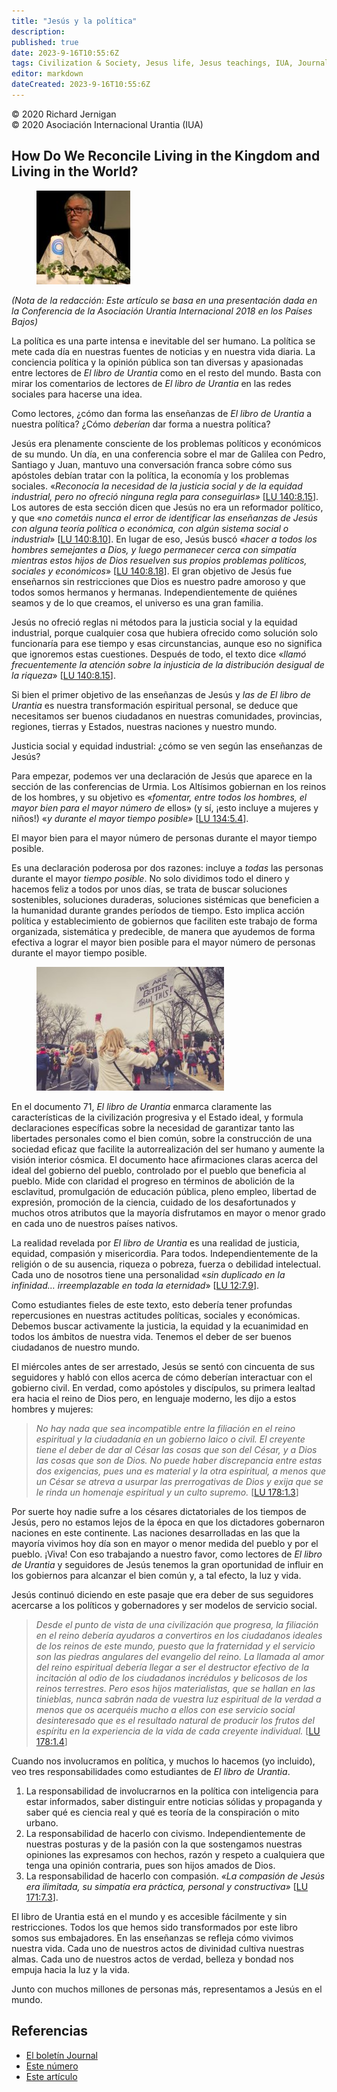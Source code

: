 ```yaml
---
title: "Jesús y la política"
description: 
published: true
date: 2023-9-16T10:55:6Z
tags: Civilization & Society, Jesus life, Jesus teachings, IUA, Journal, article
editor: markdown
dateCreated: 2023-9-16T10:55:6Z
---
```


<p class="v-card v-sheet theme--light gray lighten-3 px-2">© 2020 Richard Jernigan<br>© 2020 Asociación Internacional Urantia (IUA)</p>


## How Do We Reconcile Living in the Kingdom and Living in the World?

<figure id="Figure_1" class="image urantiapedia image-style-align-left">
<img src="/image/article/IUA_Journal/Richard-Jernigan-150x150.jpg">
</figure>

_(Nota de la redacción: Este artículo se basa en una presentación dada en la Conferencia de la Asociación Urantia Internacional 2018 en los Países Bajos)_

La política es una parte intensa e inevitable del ser humano. La política se mete cada día en nuestras fuentes de noticias y en nuestra vida diaria. La conciencia política y la opinión pública son tan diversas y apasionadas entre lectores de _El libro de Urantia_ como en el resto del mundo. Basta con mirar los comentarios de lectores de _El libro de Urantia_ en las redes sociales para hacerse una idea. 

Como lectores, ¿cómo dan forma las enseñanzas de _El libro de Urantia_ a nuestra política? ¿Cómo _deberían_ dar forma a nuestra política? 

Jesús era plenamente consciente de los problemas políticos y económicos de su mundo. Un día, en una conferencia sobre el mar de Galilea con Pedro, Santiago y Juan, mantuvo una conversación franca sobre cómo sus apóstoles debían tratar con la política, la economía y los problemas sociales. «_Reconocía la necesidad de la justicia social y de la equidad industrial, pero no ofreció ninguna regla para conseguirlas»_ <a id="a48_373"></a>[[LU 140:8.15](/es/The_Urantia_Book/140#p8_15)]. Los autores de esta sección dicen que Jesús no era un reformador político, y que «_no cometáis nunca el error de identificar las enseñanzas de Jesús con alguna teoría política o económica, con algún sistema social o industrial_» <a id="a48_637"></a>[[LU 140:8.10](/es/The_Urantia_Book/140#p8_10)]. En lugar de eso, Jesús buscó «_hacer a todos los hombres semejantes a Dios, y luego permanecer cerca con simpatía mientras estos hijos de Dios resuelven sus propios problemas políticos, sociales y económicos_» <a id="a48_850"></a>[[LU 140:8.18](/es/The_Urantia_Book/140#p8_18)]. El gran objetivo de Jesús fue enseñarnos sin restricciones que Dios es nuestro padre amoroso y que todos somos hermanos y hermanas. Independientemente de quiénes seamos y de lo que creamos, el universo es una gran familia. 

Jesús no ofreció reglas ni métodos para la justicia social y la equidad industrial, porque cualquier cosa que hubiera ofrecido como solución solo funcionaría para ese tiempo y esas circunstancias, aunque eso no significa que ignoremos estas cuestiones. Después de todo, el texto dice «_llamó frecuentemente la atención sobre la injusticia de la distribución desigual de la riqueza_» <a id="a50_350"></a>[[LU 140:8.15](/es/The_Urantia_Book/140#p8_15)].

Si bien el primer objetivo de las enseñanzas de Jesús y _las de El libro de Urantia_ es nuestra transformación espiritual personal, se deduce que necesitamos ser buenos ciudadanos en nuestras comunidades, provincias, regiones, tierras y Estados, nuestras naciones y nuestro mundo. 

Justicia social y equidad industrial: ¿cómo se ven según las enseñanzas de Jesús? 

Para empezar, podemos ver una declaración de Jesús que aparece en la sección de las conferencias de Urmia. Los Altísimos gobiernan en los reinos de los hombres, y su objetivo es «_fomentar, entre todos los hombres, el mayor bien para el mayor número de_ ellos» (y sí, ¡esto incluye a mujeres y niños!) «_y durante el mayor tiempo posible»_ <a id="a56_307"></a>[[LU 134:5.4](/es/The_Urantia_Book/134#p5_4)]. 

El mayor bien para el mayor número de personas durante el mayor tiempo posible. 

Es una declaración poderosa por dos razones: incluye a _todas_ las personas durante el mayor _tiempo posible_. No solo dividimos todo el dinero y hacemos feliz a todos por unos días, se trata de buscar soluciones sostenibles, soluciones duraderas, soluciones sistémicas que beneficien a la humanidad durante grandes períodos de tiempo. Esto implica acción política y establecimiento de gobiernos que faciliten este trabajo de forma organizada, sistemática y predecible, de manera que ayudemos de forma efectiva a lograr el mayor bien posible para el mayor número de personas durante el mayor tiempo posible.

<figure id="Figure_2" class="image urantiapedia image-style-align-right">
<img src="/image/article/IUA_Journal/public-domain-2575608_640-300x198.jpg">
</figure>

En el documento 71, _El libro de Urantia_ enmarca claramente las características de la civilización progresiva y el Estado ideal, y formula declaraciones específicas sobre la necesidad de garantizar tanto las libertades personales como el bien común, sobre la construcción de una sociedad eficaz que facilite la autorrealización del ser humano y aumente la visión interior cósmica. El documento hace afirmaciones claras acerca del ideal del gobierno del pueblo, controlado por el pueblo que beneficia al pueblo. Mide con claridad el progreso en términos de abolición de la esclavitud, promulgación de educación pública, pleno empleo, libertad de expresión, promoción de la ciencia, cuidado de los desafortunados y muchos otros atributos que la mayoría disfrutamos en mayor o menor grado en cada uno de nuestros países nativos. 

La realidad revelada por _El libro de Urantia_ es una realidad de justicia, equidad, compasión y misericordia. Para todos. Independientemente de la religión o de su ausencia, riqueza o pobreza, fuerza o debilidad intelectual. Cada uno de nosotros tiene una personalidad «_sin duplicado en la infinidad… irreemplazable en toda la eternidad_» <a id="a68_311"></a>[[LU 12:7.9](/es/The_Urantia_Book/12#p7_9)].

Como estudiantes fieles de este texto, esto debería tener profundas repercusiones en nuestras actitudes políticas, sociales y económicas. Debemos buscar activamente la justicia, la equidad y la ecuanimidad en todos los ámbitos de nuestra vida. Tenemos el deber de ser buenos ciudadanos de nuestro mundo.
<br style="clear:both;"/>

El miércoles antes de ser arrestado, Jesús se sentó con cincuenta de sus seguidores y habló con ellos acerca de cómo deberían interactuar con el gobierno civil. En verdad, como apóstoles y discípulos, su primera lealtad era hacia el reino de Dios pero, en lenguaje moderno, les dijo a estos hombres y mujeres:

> _No hay nada que sea incompatible entre la filiación en el reino espiritual y la ciudadanía en un gobierno laico o civil. El creyente tiene el deber de dar al César las cosas que son del César, y a Dios las cosas que son de Dios. No puede haber discrepancia entre estas dos exigencias, pues una es material y la otra espiritual, a menos que un César se atreva a usurpar las prerrogativas de Dios y exija que se le rinda un homenaje espiritual y un culto supremo._ <a id="a75_509"></a>[[LU 178:1.3](/es/The_Urantia_Book/178#p1_3)] 

Por suerte hoy nadie sufre a los césares dictatoriales de los tiempos de Jesús, pero no estamos lejos de la época en que los dictadores gobernaron naciones en este continente. Las naciones desarrolladas en las que la mayoría vivimos hoy día son en mayor o menor medida del pueblo y por el pueblo. ¡Viva! Con eso trabajando a nuestro favor, como lectores de _El libro de Urantia_ y seguidores de Jesús tenemos la gran oportunidad de influir en los gobiernos para alcanzar el bien común y, a tal efecto, la luz y vida. 

Jesús continuó diciendo en este pasaje que era deber de sus seguidores acercarse a los políticos y gobernadores y ser modelos de servicio social.

> _Desde el punto de vista de una civilización que progresa, la filiación en el reino debería ayudaros a convertiros en los ciudadanos ideales de los reinos de este mundo, puesto que la fraternidad y el servicio son las piedras angulares del evangelio del reino. La llamada al amor del reino espiritual debería llegar a ser el destructor efectivo de la incitación al odio de los ciudadanos incrédulos y belicosos de los reinos terrestres. Pero esos hijos materialistas, que se hallan en las tinieblas, nunca sabrán nada de vuestra luz espiritual de la verdad a menos que os acerquéis mucho a ellos con ese servicio social desinteresado que es el resultado natural de producir los frutos del espíritu en la experiencia de la vida de cada creyente individual._ <a id="a81_686"></a>[[LU 178:1.4](/es/The_Urantia_Book/178#p1_4)] 

Cuando nos involucramos en política, y muchos lo hacemos (yo incluido), veo tres responsabilidades como estudiantes de _El libro de Urantia_. 

1. La responsabilidad de involucrarnos en la política con inteligencia para estar informados, saber distinguir entre noticias sólidas y propaganda y saber qué es ciencia real y qué es teoría de la conspiración o mito urbano. 
2. La responsabilidad de hacerlo con civismo. Independientemente de nuestras posturas y de la pasión con la que sostengamos nuestras opiniones las expresamos con hechos, razón y respeto a cualquiera que tenga una opinión contraria, pues son hijos amados de Dios. 
3. La responsabilidad de hacerlo con compasión. _«La compasión de Jesús era ilimitada, su simpatía era práctica, personal y constructiva»_ <a id="a87_152"></a>[[LU 171:7.3](/es/The_Urantia_Book/171#p7_3)]. 

El libro de Urantia está en el mundo y es accesible fácilmente y sin restricciones. Todos los que hemos sido transformados por este libro somos sus embajadores. En las enseñanzas se refleja cómo vivimos nuestra vida. Cada uno de nuestros actos de divinidad cultiva nuestras almas. Cada uno de nuestros actos de verdad, belleza y bondad nos empuja hacia la luz y la vida. 

Junto con muchos millones de personas más, representamos a Jesús en el mundo. 

## Referencias

- [El boletín Journal](https://urantia-association.org/journal-online-archives/)
- [Este número](https://urantia-association.org/newsletter/journal-noviembre-2020/?lang=es)
- [Este artículo](https://urantia-association.org/jesus-y-la-politica/?lang=es)

